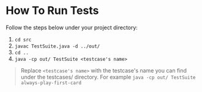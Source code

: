 # How To Run Tests

Follow the steps below under your project directory:
1. `cd src`
2. `javac TestSuite.java -d ../out/`
3. `cd ..`
4. `java -cp out/ TestSuite <testcase's name>`
> Replace `<testcase's name>` with the testcase's name you can find under the testcases/ directory. 
> For example `java -cp out/ TestSuite always-play-first-card`